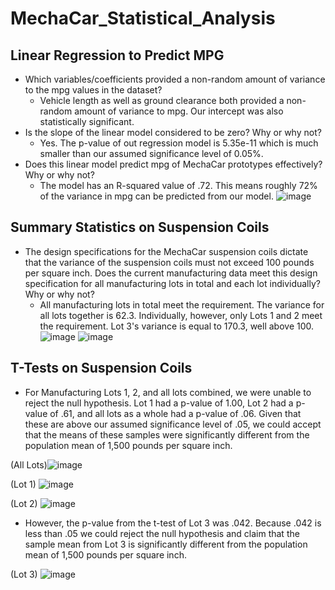 # MechaCar_Statistical_Analysis

## Linear Regression to Predict MPG
- Which variables/coefficients provided a non-random amount of variance to the mpg values in the dataset?
  - Vehicle length as well as ground clearance both provided a non-random amount of variance to mpg.  Our intercept was also statistically significant.
- Is the slope of the linear model considered to be zero? Why or why not?
  - Yes.  The p-value of out regression model is 5.35e-11 which is much smaller than our assumed significance level of 0.05%.
- Does this linear model predict mpg of MechaCar prototypes effectively? Why or why not?
  - The model has an R-squared value of .72. This means roughly 72% of the variance in mpg can be predicted from our model.
![image](https://user-images.githubusercontent.com/79211628/122586070-d15d8f80-d021-11eb-9b87-da73bcaad9fe.png)


## Summary Statistics on Suspension Coils
- The design specifications for the MechaCar suspension coils dictate that the variance of the suspension coils must not exceed 100 pounds per square inch. Does the current manufacturing data meet this design specification for all manufacturing lots in total and each lot individually? Why or why not?
  - All manufacturing lots in total meet the requirement.  The variance for all lots together is 62.3.  Individually, however, only Lots 1 and 2 meet the requirement. Lot 3's variance is equal to 170.3, well above 100.
![image](https://user-images.githubusercontent.com/79211628/122586137-e3d7c900-d021-11eb-8816-0e2bfa0cb7e4.png)
![image](https://user-images.githubusercontent.com/79211628/122586168-ee925e00-d021-11eb-9a6c-b737e8400aa8.png)


## T-Tests on Suspension Coils
- For Manufacturing Lots 1, 2, and all lots combined, we were unable to reject the null hypothesis.  Lot 1 had a p-value of 1.00, Lot 2 had a p-value of .61, and all lots as a whole had a p-value of .06.  Given that these are above our assumed significance level of .05, we could accept that the means of these samples were significantly different from the population mean of 1,500 pounds per square inch.

(All Lots)![image](https://user-images.githubusercontent.com/79211628/122601750-6454f480-d037-11eb-86cc-611ea367aba4.png)

(Lot 1) ![image](https://user-images.githubusercontent.com/79211628/122601785-733ba700-d037-11eb-99ab-b8e147627eaf.png)

(Lot 2) ![image](https://user-images.githubusercontent.com/79211628/122601822-8189c300-d037-11eb-81f5-317cbef2c6d8.png)
- However, the p-value from the t-test of Lot 3 was .042.  Because .042 is less than .05 we could reject the null hypothesis and claim that the sample mean from Lot 3 is significantly different from the population mean of 1,500 pounds per square inch.

(Lot 3) ![image](https://user-images.githubusercontent.com/79211628/122601868-8fd7df00-d037-11eb-80cc-42dcc608ed6e.png)

